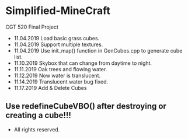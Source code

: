 # Simplified-MineCraft
CGT 520 Final Project

* 11.04.2019 Load basic grass cubes.
* 11.04.2019 Support multiple textures.
* 11.04.2019 Use init_map() function in GenCubes.cpp to generate cube list.
* 11.10.2019 Skybox that can change from daytime to night.
* 11.11.2019 Oak trees and flowing water.
* 11.12.2019 Now water is translucent.
* 11.14.2019 Translucent water bug fixed.
* 11.17.2019 Add & Delete Cubes
## Use redefineCubeVBO() after destroying or creating a cube!!!
* All rights reserved.
